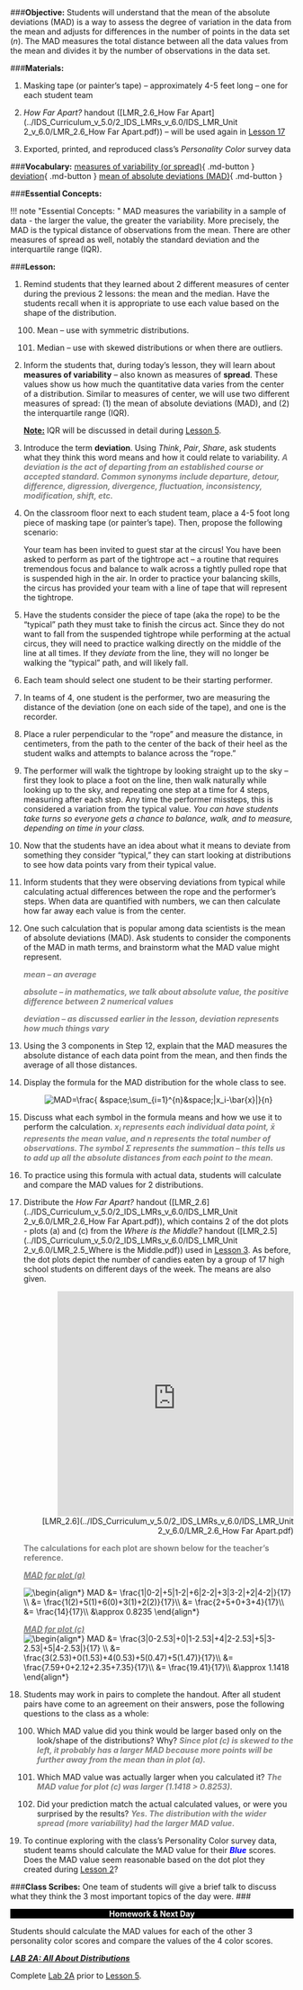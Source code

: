 ##
###**Objective:**
Students will understand that the mean of the absolute deviations (MAD) is a way to assess the degree of
variation in the data from the mean and adjusts for differences in the number of points in the data set (*n*).
The MAD measures the total distance between all the data values from the mean and divides it by the
number of observations in the data set.

###**Materials:**
1. Masking tape (or painter’s tape) – approximately 4-5 feet long – one for each student team

2. *How Far Apart?* handout ([LMR_2.6_How Far Apart](../IDS_Curriculum_v_5.0/2_IDS_LMRs_v_6.0/IDS_LMR_Unit 2_v_6.0/LMR_2.6_How Far Apart.pdf)) – will be used again in [Lesson 17](lesson17.md)

3. Exported, printed, and reproduced class’s *Personality Color* survey data

###**Vocabulary:**
[measures of variability (or spread)](../../vocabulary/unit2/#measures-of-variability-or-spread "how far away the data points tend to fall from the center"){ .md-button }
[deviation](../../vocabulary/unit2/#deviation "the act of departing from an established course or accepted standard"){ .md-button }
[mean of absolute deviations (MAD)](../../vocabulary/unit2/#mean-of-absolute-deviations-mad "the average distance between each data value and the mean"){ .md-button }

###**Essential Concepts:**

!!! note "Essential Concepts: "
    MAD measures the variability in a sample of data - the larger the value, the greater
    the variability. More precisely, the MAD is the typical distance of observations from the mean. There are
    other measures of spread as well, notably the standard deviation and the interquartile range (IQR).

###**Lesson:**
1. Remind students that they learned about 2 different measures of center during the previous 2
lessons: the mean and the median. Have the students recall when it is appropriate to use each
value based on the shape of the distribution.

    100. Mean – use with symmetric distributions.

    100. Median – use with skewed distributions or when there are outliers.

2. Inform the students that, during today’s lesson, they will learn about **measures of variability** –
also known as measures of **spread**. These values show us how much the quantitative data varies
from the center of a distribution. Similar to measures of center, we will use two different measures
of spread: (1) the mean of absolute deviations (MAD), and (2) the interquartile range (IQR).
    
    **<u>Note:</u>** IQR will be discussed in detail during [Lesson 5](lesson5.md).

3. Introduce the term **deviation**. Using *Think*, *Pair*, *Share*, ask students what they think this word
means and how it could relate to variability. <span style="color:grey">***A deviation is the act of departing from an
established course or accepted standard. Common synonyms include departure, detour,
difference, digression, divergence, fluctuation, inconsistency, modification, shift, etc.***</span>

4. On the classroom floor next to each student team, place a 4-5 foot long piece of masking tape (or
painter’s tape). Then, propose the following scenario:

    Your team has been invited to guest star at the circus! You have been asked to perform
    as part of the tightrope act – a routine that requires tremendous focus and balance to
    walk across a tightly pulled rope that is suspended high in the air. In order to practice
    your balancing skills, the circus has provided your team with a line of tape that will
    represent the tightrope.

5. Have the students consider the piece of tape (aka the rope) to be the “typical” path they must
take to finish the circus act. Since they do not want to fall from the suspended tightrope while
performing at the actual circus, they will need to practice walking directly on the middle of the line
at all times. If they *deviate* from the line, they will no longer be walking the “typical” path, and will
likely fall.

6. Each team should select one student to be their starting performer.

7. In teams of 4, one student is the performer, two are measuring the distance of the deviation (one
on each side of the tape), and one is the recorder.

8. Place a ruler perpendicular to the “rope” and measure the distance, in centimeters, from the path
to the center of the back of their heel as the student walks and attempts to balance across the
“rope.”

9. The performer will walk the tightrope by looking straight up to the sky – first they look to place a
foot on the line, then walk naturally while looking up to the sky, and repeating one step at a time
for 4 steps, measuring after each step. Any time the performer missteps, this is considered a
variation from the typical value. *You can have students take turns so everyone gets a chance to
balance, walk, and to measure, depending on time in your class.*

10. Now that the students have an idea about what it means to deviate from something they consider
“typical,” they can start looking at distributions to see how data points vary from their typical value.

11. Inform students that they were observing deviations from typical while calculating actual
differences between the rope and the performer’s steps. When data are quantified with numbers,
we can then calculate how far away each value is from the center.

12. One such calculation that is popular among data scientists is the mean of absolute deviations
(MAD). Ask students to consider the components of the MAD in math terms, and brainstorm what
the MAD value might represent.

    <span style="color:grey">***mean – an average***</span>

    <span style="color:grey">***absolute – in mathematics, we talk about absolute value, the positive difference
    between 2 numerical values***</span>

    <span style="color:grey">***deviation – as discussed earlier in the lesson, deviation represents how much
    things vary***</span>

13. Using the 3 components in Step 12, explain that the MAD measures the absolute distance of each
data point from the mean, and then finds the average of all those distances.

14. Display the formula for the MAD distribution for the whole class to see.
    <p><center><img src="https://latex.codecogs.com/svg.image?MAD=\frac{&space;&space;\sum_{i=1}^{n}&space;|x_i-\bar{x}|}{n}"&space;" title="MAD=\frac{ &space;\sum_{i=1}^{n}&space;|x_i-\bar{x}|}{n}" " /></center></p>

15. Discuss what each symbol in the formula means and how we use it to perform the calculation. <span style="color:grey">***x<sub>i</sub>
represents each individual data point, x̄ represents the mean value, and n represents
the total number of observations. The symbol Σ represents the summation – this tells us
to add up all the absolute distances from each point to the mean.***</span>

16. To practice using this formula with actual data, students will calculate and compare the MAD
values for 2 distributions.

17. Distribute the *How Far Apart?* handout ([LMR_2.6](../IDS_Curriculum_v_5.0/2_IDS_LMRs_v_6.0/IDS_LMR_Unit 2_v_6.0/LMR_2.6_How Far Apart.pdf)), which contains 2 of the dot plots - plots (a)
and (c) from the *Where is the Middle?* handout ([LMR_2.5](../IDS_Curriculum_v_5.0/2_IDS_LMRs_v_6.0/IDS_LMR_Unit 2_v_6.0/LMR_2.5_Where is the Middle.pdf)) used in [Lesson 3](lesson3.md). As before, the dot
plots depict the number of candies eaten by a group of 17 high school students on different days
of the week. The means are also given.

    <div align="right"><iframe src="https://docs.google.com/viewerng/viewer?url=https://curriculum.idsucla.org/IDS_Curriculum_v_5.0/2_IDS_LMRs_v_6.0/IDS_LMR_Unit 2_v_6.0/LMR_2.6_How Far Apart.pdf&embedded=true" style=" width:420px;height:400px;" frameborder="0"></iframe><br>[LMR_2.6](../IDS_Curriculum_v_5.0/2_IDS_LMRs_v_6.0/IDS_LMR_Unit 2_v_6.0/LMR_2.6_How Far Apart.pdf)</br>
    </div>


    <span style="color:grey">**The calculations for each plot are shown below for the teacher’s reference.**</span>

    <u><span style="color:grey">***MAD for plot (a)***</span></u>

    <img src="https://latex.codecogs.com/gif.latex?\begin{align*}&space;MAD&space;&=&space;\frac{1|0-2|&plus;5|1-2|&plus;6|2-2|&plus;3|3-2|&plus;2|4-2|}{17}&space;\\&space;&=&space;\frac{1(2)&plus;5(1)&plus;6(0)&plus;3(1)&plus;2(2)}{17}\\&space;&=&space;\frac{2&plus;5&plus;0&plus;3&plus;4}{17}\\&space;&=&space;\frac{14}{17}\\&space;&\approx&space;0.8235&space;\end{align*}" title="\begin{align*} MAD &= \frac{1|0-2|+5|1-2|+6|2-2|+3|3-2|+2|4-2|}{17} \\ &= \frac{1(2)+5(1)+6(0)+3(1)+2(2)}{17}\\ &= \frac{2+5+0+3+4}{17}\\ &= \frac{14}{17}\\ &\approx 0.8235 \end{align*}" />

    <u><span style="color:grey">***MAD for plot (c)***</span></u>
    <img src="https://latex.codecogs.com/gif.latex?\begin{align*}&space;MAD&space;&=&space;\frac{3|0-2.53|&plus;0|1-2.53|&plus;4|2-2.53|&plus;5|3-2.53|&plus;5|4-2.53|}{17}&space;\\&space;&=&space;\frac{3(2.53)&plus;0(1.53)&plus;4(0.53)&plus;5(0.47)&plus;5(1.47)}{17}\\&space;&=&space;\frac{7.59&plus;0&plus;2.12&plus;2.35&plus;7.35}{17}\\&space;&=&space;\frac{19.41}{17}\\&space;&\approx&space;1.1418&space;\end{align*}" title="\begin{align*} MAD &= \frac{3|0-2.53|+0|1-2.53|+4|2-2.53|+5|3-2.53|+5|4-2.53|}{17} \\ &= \frac{3(2.53)+0(1.53)+4(0.53)+5(0.47)+5(1.47)}{17}\\ &= \frac{7.59+0+2.12+2.35+7.35}{17}\\ &= \frac{19.41}{17}\\ &\approx 1.1418 \end{align*}" />

18. Students may work in pairs to complete the handout. After all student pairs have come to an
agreement on their answers, pose the following questions to the class as a whole:
    
    100. Which MAD value did you think would be larger based only on the look/shape of the
    distributions? Why? <span style="color:grey">***Since plot (c) is skewed to the left, it probably has a larger MAD
    because more points will be further away from the mean than in plot (a).***</span>
    
    100. Which MAD value was actually larger when you calculated it? <span style="color:grey">***The MAD value for plot
    (c) was larger (1.1418 > 0.8253).***</span>
    
    100. Did your prediction match the actual calculated values, or were you surprised by the
    results? <span style="color:grey">***Yes. The distribution with the wider spread (more variability) had the larger
    MAD value.***</span>

19. To continue exploring with the class’s Personality Color survey data, student teams should
calculate the MAD value for their <span style="color:blue">***Blue***</span> scores. Does the MAD value seem reasonable based on
the dot plot they created during [Lesson 2](lesson2.md)?

###**Class Scribes:**
One team of students will give a brief talk to discuss what they think the 3 most important topics of the
day were.
###<p style="background: black; color: white; text-align: center;">**Homework & Next Day**</p>
Students should calculate the MAD values for each of the other 3 personality color scores and
compare the values of the 4 color scores.

[<u>***LAB 2A: All About Distributions***</u>](lab2a.md)

Complete [Lab 2A](lab2a.md) prior to [Lesson 5](lesson5.md).